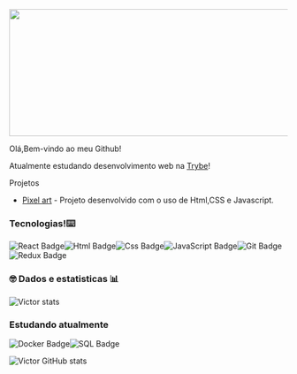 <img src="https://images.immediate.co.uk/production/volatile/sites/4/2018/08/GettyImages-844571950-d9a615e.jpg?quality=90&resize=940,400" width="1200" height="230">

Olá,Bem-vindo ao meu Github!

Atualmente estudando desenvolvimento web na [Trybe](http://www.betrybe.com)!

Projetos
- [Pixel art](https://github.com/vctalmeida/Pixel-Art) - Projeto desenvolvido com o uso de Html,CSS e Javascript.


###  Tecnologias!⌨️

![React Badge](	https://img.shields.io/badge/React-20232A?style=for-the-badge&logo=react&logoColor=61DAFB)![Html Badge](https://img.shields.io/badge/HTML5-E34F26?style=for-the-badge&logo=html5&logoColor=white)![Css Badge](https://img.shields.io/badge/CSS3-1572B6?style=for-the-badge&logo=css3&logoColor=white)![JavaScript Badge](https://img.shields.io/badge/JavaScript-323330?style=for-the-badge&logo=javascript&logoColor=F7DF1E)![Git Badge](https://img.shields.io/badge/GitHub-100000?style=for-the-badge&logo=github&logoColor=white)![Redux Badge](https://img.shields.io/badge/Redux-593D88?style=for-the-badge&logo=redux&logoColor=white)

### 🤓 Dados e estatisticas 📊

![Victor stats](https://github-readme-stats.vercel.app/api/top-langs/?username=vctalmeida)

### Estudando atualmente

![Docker Badge](https://img.shields.io/badge/Docker-2CA5E0?style=for-the-badge&logo=docker&logoColor=white)![SQL Badge](https://img.shields.io/badge/MySQL-005C84?style=for-the-badge&logo=mysql&logoColor=white)

![Victor GitHub stats](https://github-readme-stats.vercel.app/api?username=vctalmeida&show_icons=true&bg_color=00000000)
